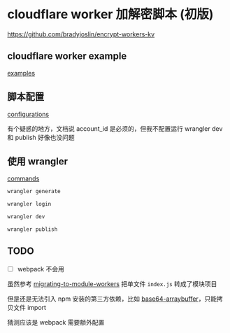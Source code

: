#  cloudflare worker 加解密脚本 (初版)

https://github.com/bradyjoslin/encrypt-workers-kv

## cloudflare worker example

[examples](https://developers.cloudflare.com/workers/examples/)

## 脚本配置

[configurations](https://developers.cloudflare.com/workers/cli-wrangler/configuration/)

有个疑惑的地方，文档说 account_id 是必须的，但我不配置运行 wrangler dev 和 publish 好像也没问题

## 使用 wrangler

[commands](https://developers.cloudflare.com/workers/cli-wrangler/commands/)

```bash
wrangler generate

wrangler login

wrangler dev

wrangler publish
```

## TODO

- [ ] webpack 不会用

虽然参考 [migrating-to-module-workers](https://developers.cloudflare.com/workers/learning/migrating-to-module-workers/) 把单文件 `index.js` 转成了模块项目

但是还是无法引入 npm 安装的第三方依赖，比如 [base64-arraybuffer](https://github.com/niklasvh/base64-arraybuffer)，只能拷贝文件 import

猜测应该是 webpack 需要额外配置